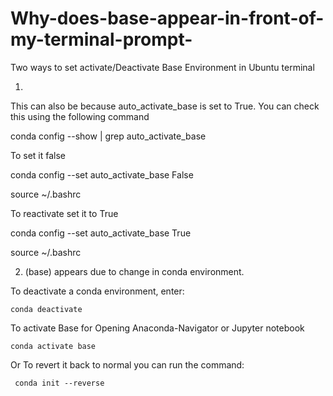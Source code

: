 # Why-does-base-appear-in-front-of-my-terminal-prompt-

Two ways to set activate/Deactivate Base Environment in Ubuntu terminal

1.

This can also be because auto_activate_base is set to True. You can check this using the following command
   
   conda config --show | grep auto_activate_base
   

To set it false

  conda config --set auto_activate_base False
  
  source ~/.bashrc
  

To reactivate set it to True

  conda config --set auto_activate_base True
  
  
  source ~/.bashrc
  


2.  (base) appears due to change in conda environment.

   To deactivate a conda environment, enter:
    
    conda deactivate

  To activate Base for Opening Anaconda-Navigator or Jupyter notebook
    
    conda activate base
    
  Or To revert it back to normal you can run the command:
     
     conda init --reverse



  
  
  
